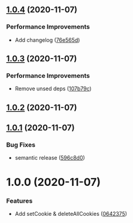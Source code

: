 ## [1.0.4](https://github.com/hamzahamidi/playground-npm/compare/v1.0.3...v1.0.4) (2020-11-07)


### Performance Improvements

* Add changelog ([76e565d](https://github.com/hamzahamidi/playground-npm/commit/76e565dc2b147f79499e004aabead00bf9991410))

## [1.0.3](https://github.com/hamzahamidi/playground-npm/compare/v1.0.2...v1.0.3) (2020-11-07)


### Performance Improvements

* Remove unsed deps ([107b79c](https://github.com/hamzahamidi/playground-npm/commit/107b79cb930006d12537edd4af4e0e6536222a82))

## [1.0.2](https://github.com/hamzahamidi/playground-npm/compare/v1.0.1...v1.0.2) (2020-11-07)

## [1.0.1](https://github.com/hamzahamidi/playground-npm/compare/v1.0.0...v1.0.1) (2020-11-07)


### Bug Fixes

* semantic release ([596c8d0](https://github.com/hamzahamidi/playground-npm/commit/596c8d094cd8f1f654154f8df578db98cdd95124))

# 1.0.0 (2020-11-07)


### Features

* Add setCookie & deleteAllCookies ([0642375](https://github.com/hamzahamidi/playground-npm/commit/0642375a90a38ed025d5af44a164069fa819225e))
